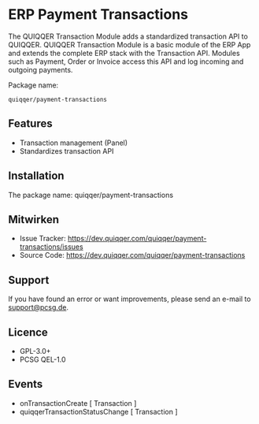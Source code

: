 ERP Payment Transactions
========

The QUIQQER Transaction Module adds a standardized transaction API to QUIQQER.
QUIQQER Transaction Module is a basic module of the ERP App and extends the complete ERP stack with the Transaction API.
Modules such as Payment, Order or Invoice access this API and log incoming and outgoing payments. 

Package name:

    quiqqer/payment-transactions


Features
--------

- Transaction management (Panel)
- Standardizes transaction API


Installation
------------

The package name: quiqqer/payment-transactions


Mitwirken
----------

- Issue Tracker: https://dev.quiqqer.com/quiqqer/payment-transactions/issues
- Source Code: https://dev.quiqqer.com/quiqqer/payment-transactions


Support
-------

If you have found an error or want improvements, please send an e-mail to support@pcsg.de.


Licence
-------

- GPL-3.0+
- PCSG QEL-1.0


Events
------

-  onTransactionCreate [ Transaction ]
-  quiqqerTransactionStatusChange [ Transaction ]